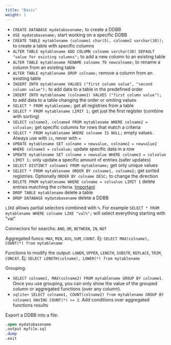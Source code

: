```yaml
---
title: "Basic"
weight: 1
---
```


- `CREATE DATABASE mydatabasename;` to create a DDBB
- `USE mydatabasename;` start working on a specific DDBB
- `CREATE TABLE mytablename (colname1 char(5), colname2 varchar(30));` to create a table with specific columns
- `ALTER TABLE mytablename ADD COLUMN colname varchar(30) DEFAULT "value for existing columns";` to add a new column to an existing table
- `ALTER TABLE mytablename RENAME colname TO newcolname;` to rename a column from an existing table
- `ALTER TABLE mytablename DROP colname;` remove a column from an existing table
- `INSERT INTO mytablename VALUES ("first column value", "second column value");` to add data to a table in the predefined order
- `INSERT INTO mytablename (colname1) VALUES ("first column value");` to add data to a table changing the order or omiting values
- `SELECT * FROM mytablename;` get all registries from a table
- `SELECT * FROM mytablename LIMIT 1;` get just the first register (combine with sorting)
- `SELECT colname3, colname4 FROM mytablename WHERE colname2 = colvalue;` get specific columns for rows that match a criteria
- `SELECT * FROM mytablename WHERE colname IS NULL;` empty values. Always use with `is`, never with `=`
- `UPDATE mytablename SET colname = newvalue, colname2 = newvalue2 WHERE colname3 = colvalue;` update specific data in a row
- `UPDATE mytablename SET colname = newvalue WHERE colname3 = colvalue LIMIT 1;` only update a specific amount of entries (safer updates)
- `SELECT DISTINCT colname1 FROM mytablename;` get only unique values
- `SELECT * FROM mytablename ORDER BY colname1, colname2;` get sorted registries. Optionally `ORDER BY colname DESC;` to change the direction
- `DELETE FROM mytablename WHERE colname = colvalue LIMIT 1` delete entries matching the criteria. [Important](https://www.youtube.com/watch?v=i_cVJgIz_Cs)
- `DROP TABLE mytablename` delete a table
- `DROP DATABASE mydatabasename` delete a DDBB


`LIKE` allows partial selectors combined with `%`. For example `SELECT * FROM mytablename WHERE colname LIKE "val%";` will select everything starting with "val"

Connectors for searchs: `AND`, `OR`, `BETWEEN`, `IN`, `NOT`

Aggregated funcs: `MAX`, `MIN`, `AVG`, `SUM`, `COUNT`. Ej: `SELECT MAX(colname), COUNT(*) from mytablename`

Functions to modify the output: `LOWER`, `UPPER`, `LENGTH`, `SUBSTR`, `REPLACE`, `TRIM`, `CONCAT`. Ej: `SELECT LENGTH(colname), LOWER(*) from mytablename`

Grouping:
- `SELECT colname1, MAX(colname2) FROM mytablename GROUP BY colname1`. Once you use grouping, you can only show the value of the grouped column or aggregated functions (over any column).
- `sqlite> SELECT colname1, COUNT(colname2) from mytablename GROUP BY colname1 HAVING COUNT(*) >= 2`. Add conditions over aggregated functions results

Export a DDBB into a file:
```sql
.open mydatabasename
.output myfile.sql
.dump
.exit
```
